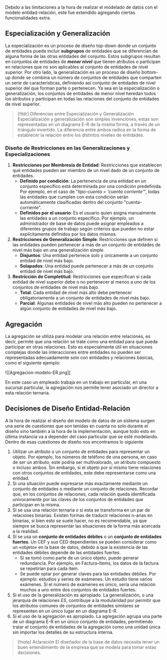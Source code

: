 
Debido a las limitaciones a la hora de realizar el modelado de datos con el modelo entidad-relación, este fue extendido agregando ciertas funcionalidades extra.

## Especialización y Generalización

La especialización es un proceso de diseño top-down donde un conjunto de entidades puede incluir **subgrupos** de entidades que se diferencian de alguna forma de las otras entidades del conjunto. Estos subgrupos resultan en conjuntos de entidades de ***menor nivel*** que tienen atributos o participan en relaciones que no son aplicables al conjunto de entidades de nivel superior.
Por otro lado, la generalización es un proceso de diseño bottom-up donde se combina un número de conjuntos de entidades que comparten un serie de características, definiendo así conjunto de entidades de nivel superior del que forman parte o pertenecen.
Ya sea en la especialización o generalización, los conjuntos de entidades de menor nivel heredan todos los atributos y participan en todas las relaciones del conjunto de entidades de nivel superior.

>[!tldr] Diferencias entre Especialización y Generalización
>Especialización y generalización son simples invenciones, estas son representadas en un diagrama E-R de la misma forma, a través de un triángulo invertido. La diferencia entre ambos radica en la forma de establecer la relación entre los distintos niveles de entidades.

### Diseño de Restricciones en las Generalizaciones y Especializaciones

1. **Restricciones por Membresía de Entidad**: Restricciones que establecen qué entidades pueden ser miembro de un nivel dado de un conjunto de entidades.
	- **Definido por condición**: La pertenencia de una entidad en un conjunto específico está determinada por una condición predefinida. Por ejemplo, en el caso de "*tipo-cuenta = 'cuenta corriente*'", todas las entidades que cumplen con esta condición serán automáticamente clasificadas dentro del conjunto "cuenta-corriente".
	- **Definidos por el usuario**: Es el usuario quien asigna manualmente las entidades a un conjunto específico. Por ejemplo, un administrador de base de datos puede asignar empleados a diferentes grupos de trabajo según criterios que pueden no estar explícitamente definidos por los datos mismos.
2. **Restricciones de Generalización Simple**: Restricciones que definen si las entidades pueden pertenecer a más de un conjunto de entidades de nivel más bajo en una generalización simple.
	- **Disjuntos**: Una entidad pertenece solo y únicamente a un conjunto entidad de nivel más bajo.
	- **Solapados**: Una entidad puede pertenecer a más de un conjunto entidad de nivel más bajo.
3. **Restricción de Completitud**: Restricciones que especifican si cada entidad de nivel superior debe o no pertenecer al menos a uno de los conjuntos de entidades de nivel más bajo.
	- **Total**: Cada entidad de nivel más alto debe pertenecer obligatoriamente a un conjunto de entidades de nivel más bajo.
	- **Parcial**: Algunas entidades de nivel más alto pueden no pertenecer a algún conjunto de entidades de nivel más bajo.

## Agregación

La agregación se utiliza para modelar una relación entre relaciones, es decir, permite que una relación se trate como una entidad para que pueda participar en otras relaciones. Esto es especialmente útil en situaciones complejas donde las interacciones entre entidades no pueden ser representadas adecuadamente solo con entidades y relaciones básicas, como el siguiente ejemplo:

![[Agregacion-modelo-ER.png]]

En este caso un empleado trabaja en un trabajo en particular, en una sucursal particular, la agregación nos permite tener asociado un director a esta relación ternaria.

## Decisiones de Diseño Entidad-Relación

A la hora de realizar el diseño del modelo de datos de un sistema surgen una serie de cuestiones que son tenidas en cuanta no solo durante el diseño sino también a la hora de la implementación, aunque todo esto en última instancia va a depender del caso particular que se esté modelando. Dentro de esas cuestiones de diseño nos encontramos lo siguiente

1. Utilizar un atributo o un conjunto de entidades para representar un objeto. Por ejemplo, los números de teléfono de una persona, en caso de ser un atributo, este podría ser multivalorado, un atributo compuesto o incluso ambos. Sin embargo, si el objeto por sí mismo tiene relaciones con otros conjuntos de entidades, este debe representarse como una entidad.
2. Si una situación puede expresarse más exactamente mediante un conjunto de entidades o mediante un conjunto de relaciones. Recordar que, en los conjuntos de relaciones, cada relación queda identificada unívocamente por las claves de los conjuntos de entidades que participan en la misma.
3. Si se usa una relación ternaria o si esta se transforma en un par de relaciones binarias. Existen formas de traducir relaciones n-arias en binarias, si bien esto se suele hacer, no es recomendable, ya que siempre se busca representar las situaciones de la forma más acercada a la realidad.
4. Si se usa un **conjunto de entidades débiles** o un **conjunto de entidades fuertes**. Un CEF y sus CED dependientes se pueden considerar como un «objeto» en la base de datos, debido a que la existencia de las entidades débiles depende de las entidades fuertes.
	- Si se tomó como parte de un único objeto, puede generar redundancia. Por ejemplo, en Factura-Items, los datos de la factura se repetirían para cada ítem.
	- Se puede optar por generar claves para las entidades débiles. Por ejemplo: estudios y series de exámenes. Un estudio tiene varios exámenes. Si el número de exámenes es único, sería una relación muchos a uno entre dos conjuntos de entidades fuertes.
5. Si el uso de la generalización es apropiado. La generalización, o una jerarquía de relaciones *ES*, contribuye a la modularidad por permitir que los atributos comunes de conjuntos de entidades similares se representen en un único lugar en un diagrama E-R.
6. Si el uso de la agregación es apropiado. La agregación agrupa una parte de un diagrama E-R en un único conjunto de entidades, permitiendo tratar el conjunto de entidades de la agregación como una unidad única sin importar los detalles de su estructura interna.

>[!note] Aclaración
>El diseñador de la base de datos necesita tener un buen entendimiento de la empresa que se modela para tomar estas decisiones.